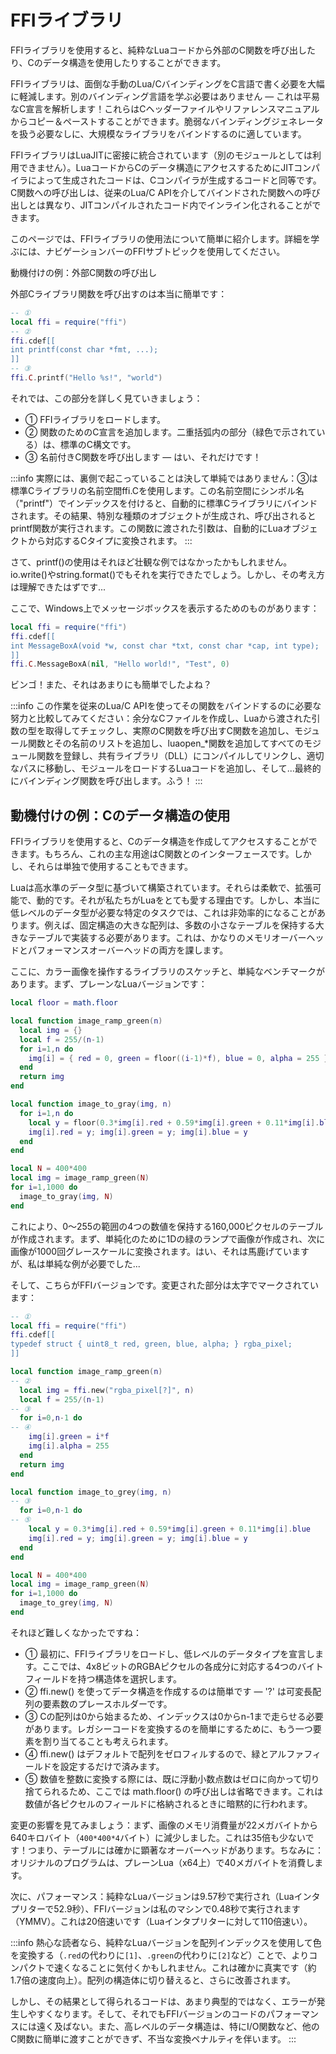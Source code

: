 # FFIライブラリ

FFIライブラリを使用すると、純粋なLuaコードから外部のC関数を呼び出したり、Cのデータ構造を使用したりすることができます。

FFIライブラリは、面倒な手動のLua/CバインディングをC言語で書く必要を大幅に軽減します。別のバインディング言語を学ぶ必要はありません — これは平易なC宣言を解析します！これらはCヘッダーファイルやリファレンスマニュアルからコピー＆ペーストすることができます。脆弱なバインディングジェネレータを扱う必要なしに、大規模なライブラリをバインドするのに適しています。

FFIライブラリはLuaJITに密接に統合されています（別のモジュールとしては利用できません）。LuaコードからCのデータ構造にアクセスするためにJITコンパイラによって生成されたコードは、Cコンパイラが生成するコードと同等です。C関数への呼び出しは、従来のLua/C APIを介してバインドされた関数への呼び出しとは異なり、JITコンパイルされたコード内でインライン化されることができます。

このページでは、FFIライブラリの使用法について簡単に紹介します。詳細を学ぶには、ナビゲーションバーのFFIサブトピックを使用してください。

動機付けの例：外部C関数の呼び出し

外部Cライブラリ関数を呼び出すのは本当に簡単です：

```lua
-- ①
local ffi = require("ffi")
-- ②
ffi.cdef[[
int printf(const char *fmt, ...);
]]
-- ③
ffi.C.printf("Hello %s!", "world")
```

それでは、この部分を詳しく見ていきましょう：

- ① FFIライブラリをロードします。
- ② 関数のためのC宣言を追加します。二重括弧内の部分（緑色で示されている）は、標準のC構文です。
- ③ 名前付きC関数を呼び出します — はい、それだけです！

:::info
実際には、裏側で起こっていることは決して単純ではありません：③は標準Cライブラリの名前空間ffi.Cを使用します。この名前空間にシンボル名（"printf"）でインデックスを付けると、自動的に標準Cライブラリにバインドされます。その結果、特別な種類のオブジェクトが生成され、呼び出されるとprintf関数が実行されます。この関数に渡された引数は、自動的にLuaオブジェクトから対応するCタイプに変換されます。
:::

さて、printf()の使用はそれほど壮観な例ではなかったかもしれません。io.write()やstring.format()でもそれを実行できたでしょう。しかし、その考え方は理解できたはずです...

ここで、Windows上でメッセージボックスを表示するためのものがあります：

```lua
local ffi = require("ffi")
ffi.cdef[[
int MessageBoxA(void *w, const char *txt, const char *cap, int type);
]]
ffi.C.MessageBoxA(nil, "Hello world!", "Test", 0)
```

ビンゴ！また、それはあまりにも簡単でしたよね？

:::info
この作業を従来のLua/C APIを使ってその関数をバインドするのに必要な努力と比較してみてください：余分なCファイルを作成し、Luaから渡された引数の型を取得してチェックし、実際のC関数を呼び出すC関数を追加し、モジュール関数とその名前のリストを追加し、luaopen_*関数を追加してすべてのモジュール関数を登録し、共有ライブラリ（DLL）にコンパイルしてリンクし、適切なパスに移動し、モジュールをロードするLuaコードを追加し、そして...最終的にバインディング関数を呼び出します。ふう！
:::

## 動機付けの例：Cのデータ構造の使用

FFIライブラリを使用すると、Cのデータ構造を作成してアクセスすることができます。もちろん、これの主な用途はC関数とのインターフェースです。しかし、それらは単独で使用することもできます。

Luaは高水準のデータ型に基づいて構築されています。それらは柔軟で、拡張可能で、動的です。それが私たちがLuaをとても愛する理由です。しかし、本当に低レベルのデータ型が必要な特定のタスクでは、これは非効率的になることがあります。例えば、固定構造の大きな配列は、多数の小さなテーブルを保持する大きなテーブルで実装する必要があります。これは、かなりのメモリオーバーヘッドとパフォーマンスオーバーヘッドの両方を課します。

ここに、カラー画像を操作するライブラリのスケッチと、単純なベンチマークがあります。まず、プレーンなLuaバージョンです：

```lua
local floor = math.floor

local function image_ramp_green(n)
  local img = {}
  local f = 255/(n-1)
  for i=1,n do
    img[i] = { red = 0, green = floor((i-1)*f), blue = 0, alpha = 255 }
  end
  return img
end

local function image_to_gray(img, n)
  for i=1,n do
    local y = floor(0.3*img[i].red + 0.59*img[i].green + 0.11*img[i].blue)
    img[i].red = y; img[i].green = y; img[i].blue = y
  end
end

local N = 400*400
local img = image_ramp_green(N)
for i=1,1000 do
  image_to_gray(img, N)
end
```

これにより、0〜255の範囲の4つの数値を保持する160,000ピクセルのテーブルが作成されます。まず、単純化のために1Dの緑のランプで画像が作成され、次に画像が1000回グレースケールに変換されます。はい、それは馬鹿げていますが、私は単純な例が必要でした...

そして、こちらがFFIバージョンです。変更された部分は太字でマークされています：

```lua
-- ①
local ffi = require("ffi")
ffi.cdef[[
typedef struct { uint8_t red, green, blue, alpha; } rgba_pixel;
]]

local function image_ramp_green(n)
-- ②
  local img = ffi.new("rgba_pixel[?]", n)
  local f = 255/(n-1)
-- ③
  for i=0,n-1 do
-- ④
    img[i].green = i*f
    img[i].alpha = 255
  end
  return img
end

local function image_to_grey(img, n)
-- ③
  for i=0,n-1 do
-- ⑤
    local y = 0.3*img[i].red + 0.59*img[i].green + 0.11*img[i].blue
    img[i].red = y; img[i].green = y; img[i].blue = y
  end
end

local N = 400*400
local img = image_ramp_green(N)
for i=1,1000 do
  image_to_grey(img, N)
end
```

それほど難しくなかったですね：

- ① 最初に、FFIライブラリをロードし、低レベルのデータタイプを宣言します。ここでは、4x8ビットのRGBAピクセルの各成分に対応する4つのバイトフィールドを持つ構造体を選択します。
- ② ffi.new() を使ってデータ構造を作成するのは簡単です — '?' は可変長配列の要素数のプレースホルダーです。
- ③ Cの配列は0から始まるため、インデックスは0からn-1まで走らせる必要があります。レガシーコードを変換するのを簡単にするために、もう一つ要素を割り当てることも考えられます。
- ④ ffi.new() はデフォルトで配列をゼロフィルするので、緑とアルファフィールドを設定するだけで済みます。
- ⑤ 数値を整数に変換する際には、既に浮動小数点数はゼロに向かって切り捨てられるため、ここでは math.floor() の呼び出しは省略できます。これは数値が各ピクセルのフィールドに格納されるときに暗黙的に行われます。

変更の影響を見てみましょう：まず、画像のメモリ消費量が22メガバイトから640キロバイト（`400*400*4`バイト）に減少しました。これは35倍も少ないです！つまり、テーブルには確かに顕著なオーバーヘッドがあります。ちなみに：オリジナルのプログラムは、プレーンLua（x64上）で40メガバイトを消費します。

次に、パフォーマンス：純粋なLuaバージョンは9.57秒で実行され（Luaインタプリターで52.9秒）、FFIバージョンは私のマシンで0.48秒で実行されます（YMMV）。これは20倍速いです（Luaインタプリターに対して110倍速い）。

:::info
熱心な読者なら、純粋なLuaバージョンを配列インデックスを使用して色を変換する（`.red`の代わりに`[1]`、`.green`の代わりに`[2]`など）ことで、よりコンパクトで速くなることに気付くかもしれません。これは確かに真実です（約1.7倍の速度向上）。配列の構造体に切り替えると、さらに改善されます。

しかし、その結果として得られるコードは、あまり典型的ではなく、エラーが発生しやすくなります。そして、それでもFFIバージョンのコードのパフォーマンスには遠く及ばない。また、高レベルのデータ構造は、特にI/O関数など、他のC関数に簡単に渡すことができず、不当な変換ペナルティを伴います。
:::